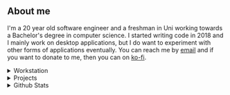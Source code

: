 ## About me
I'm a 20 year old software engineer and a freshman in Uni working towards a Bachelor's degree in computer science. I started writing code in 2018 and I mainly work on desktop applications, but I do want to experiment with other forms of applications eventually. You can reach me by <a href="mailto:contact@anequit.com">email</a> and if you want to donate to me, then you can on <a href="https://ko-fi.com/Anequit" target="_blank">ko-fi</a>.

<details>
<summary>Workstation</summary>

### Specs
<ul>
    <li>CPU: <a href="https://www.newegg.com/amd-ryzen-5-2600x/p/N82E16819113497" target="_blank">Ryzen 5 2600x</a></li>
    <li>GPU: <a href="https://www.newegg.com/msi-radeon-rx-5500-xt-rx-5500-xt-mech-4g-oc/p/N82E16814137497" target="_blank">MSI Radeon RX 5500 XT</a></li>
    <li>RAM: <a href="https://www.newegg.com/g-skill-16gb-288-pin-ddr4-sdram/p/N82E16820232476" target="_blank">G.SKILL TridentZ RGB Series 4x8GB</a></li>
    <li>MOBO: <a href="https://www.newegg.com/p/1HD-002J-00189" target="_blank">MSI B450 TOMAHAWK MAX</a></li>
    <li>SSD: <a href="https://www.amazon.com/SAMSUNG-MZ-V8V1T0B-AM-980-SSD/dp/B08V83JZH4" target="_blank">SAMSUNG 980 SSD 1TB M.2 NVMe</a></li>
    <li>PSU: <a href="https://www.newegg.com/evga-600-bq-110-bq-0600-k1-600w/p/N82E16817438100" target="_blank">
EVGA 600 BQ 110-BQ-0600-K1 BQ 80</a></li>
    <li>Case: <a href="https://www.newegg.com/black-fractal-design-meshify-c-tg-atx-mid-tower/p/N82E16811352084" target="_blank">
Fractal Design Meshify C Black ATX</a></li>
    <li>Fans: <a href="https://www.newegg.com/noctua-nf-p12-redux-1700-pwm-case-fan/p/1YF-000T-000K3" target="_blank">Noctua NF-P12 redux-1700 PWM x6</a></li>
</ul>

### Peripherals
<ul>
    <li>Monitor: <a href="https://www.msi.com/Monitor/Optix-G27C5" target="_blank">MSI Optix G27C5</a></li>
    <li>Keyboard: <a href="https://www.razer.com/gaming-keyboards/razer-huntsman-v2" target="_blank">Razer Huntsman V2 TKL</a></li>
    <li>Mouse: <a href="https://www.amazon.com/Razer-DeathAdder-Gaming-Mouse-Programmable/dp/B082G5SPR5/" target="_blank">Razer DeathAdder v2</a></li>
    <li>Mousepad: <a href="https://www.razer.com/gaming-mouse-mats/razer-gigantus-v2" target="_blank">Razer Gigantus V2</a></li>
    <li>Microphone: <a href="https://www.razer.com/streaming-microphones/razer-seiren-v2-pro" target="_blank">Razer Siren V2 Pro</a></li>
</ul>
</details>

<details>
    <summary>Projects</summary>

### Personal
<ul>
    <li><a href="https://github.com/Anequit/SCD" target="_blank">SCD</a></li>
    <li><a href="https://github.com/Anequit/win-optimizer" target="_blank">win-optimizer</a></li>
    <li><a href="https://github.com/Anequit/PasswordGenerator" target="_blank">PasswordGenerator</a></li>
    <li><a href="https://github.com/Anequit/winrar-activator" target="_blank">winrar-activator</a></li>
    <li><a href="https://github.com/Anequit/qBittorrentDiscordRelay" target="_blank">qBittorrentDiscordRelay</a></li>
    <li><a href="https://github.com/Anequit/VencordHelper" target="_blank">VencordHelper</a></li>
    <li><a href="https://github.com/Anequit/AudioImageEditor" target="_blank">AudioImageEditor</a></li>
</ul>

### Contributions
<ul>
    <li><a href="https://github.com/izqalan/cy-client" target="_blank">cy client</a></li>
    <li><a href="https://github.com/dk-raw/express-messenger" target="_blank">express messenger</a></li>
</ul>
</details>

<details>
    <summary>Github Stats</summary>
    <p>
        <img src="https://github.com/Anequit/github-stats/blob/master/generated/overview.svg"/>
        <img src="https://github.com/Anequit/github-stats/blob/master/generated/languages.svg"/>
    </p>
</details>

